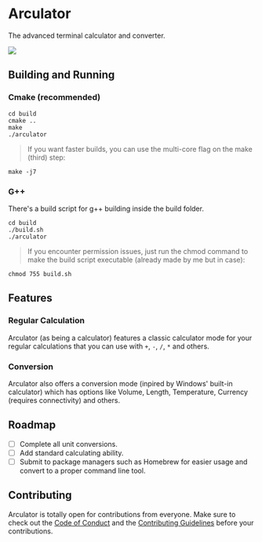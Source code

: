 # Arculator
The advanced terminal calculator and converter.

![](https://user-images.githubusercontent.com/17576065/85226949-cc500b00-b3e2-11ea-8610-4594ed70d46e.png)

## Building and Running
### Cmake (recommended)

```
cd build
cmake ..
make
./arculator
```

> If you want faster builds, you can use the multi-core flag on the make (third) step:

```
make -j7
```

### G++
There's a build script for g++ building inside the build folder.
```
cd build
./build.sh
./arculator
```

> If you encounter permission issues, just run the chmod command to make the build script executable (already made by me but in case):

```
chmod 755 build.sh
```

## Features
### Regular Calculation
Arculator (as being a calculator) features a classic calculator mode for your regular calculations that you can use with `+`, `-`, `/`, `*` and others.

### Conversion
Arculator also offers a conversion mode (inpired by Windows' built-in calculator) which has options like Volume, Length, Temperature, Currency (requires connectivity) and others. 

## Roadmap
- [ ] Complete all unit conversions.
- [ ] Add standard calculating ability.
- [ ] Submit to package managers such as Homebrew for easier usage and convert to a proper command line tool.

## Contributing
Arculator is totally open for contributions from everyone. Make sure to check out the [Code of Conduct](https://github.com/ardacebi/arculator/blob/master/CODE_OF_CONDUCT.md) and the [Contributing Guidelines](https://github.com/ardacebi/arculator/blob/master/CONTRIBUTING.md) before your contributions.
